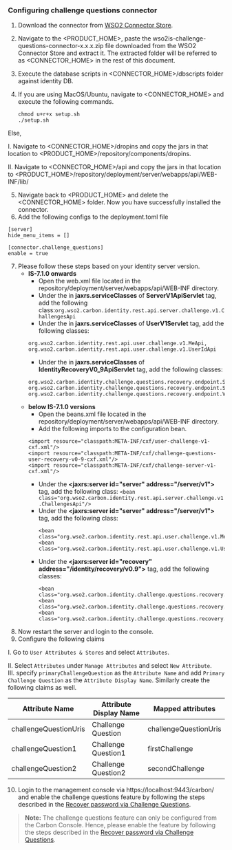 ### **Configuring challenge questions connector**

1. Download the connector from [WSO2 Connector Store](https://store.wso2.com/connector/identity-challenge-questions).
2. Navigate to the <PRODUCT_HOME>, paste the wso2is-challenge-questions-connector-x.x.x.zip file downloaded from the WSO2 Connector Store and extract it. The extracted folder will be referred to as <CONNECTOR_HOME> in the rest of this document.
3. Execute the database scripts in <CONNECTOR_HOME>/dbscripts folder against identity DB.
4. If you are using MacOS/Ubuntu, navigate to <CONNECTOR_HOME> and execute the following commands.

    ```
    chmod u+r+x setup.sh
    ./setup.sh
    ```
   
Else,

I. Navigate to <CONNECTOR_HOME>/dropins and copy the jars in that location to <PRODUCT_HOME>/repository/components/dropins.

II. Navigate to <CONNECTOR_HOME>/api and copy the jars in that location to <PRODUCT_HOME>/repository/deployment/server/webapps/api/WEB-INF/lib/

5. Navigate back to <PRODUCT_HOME> and delete the <CONNECTOR_HOME> folder. Now you have successfully installed the connector.
6. Add the following configs to the deployment.toml file

```
[server]
hide_menu_items = []

[connector.challenge_questions]
enable = true
```

7. Please follow these steps based on your identity server version.
   - **IS-7.1.0 onwards**
     - Open the web.xml file located in the repository/deployment/server/webapps/api/WEB-INF directory.
     - Under the **<param-value>** in **jaxrs.serviceClasses** of **<servlet-name>ServerV1ApiServlet</servlet-name>** tag, add the following class:`org.wso2.carbon.identity.rest.api.server.challenge.v1.ChallengesApi`
     - Under the **<param-value>** in **jaxrs.serviceClasses** of **<servlet-name>UserV1Servlet</servlet-name>** tag, add the following classes:
      ```
      org.wso2.carbon.identity.rest.api.user.challenge.v1.MeApi,
      org.wso2.carbon.identity.rest.api.user.challenge.v1.UserIdApi
      ```
     - Under the **<param-value>** in **jaxrs.serviceClasses** of **<servlet-name>IdentityRecoveryV0_9ApiServlet</servlet-name>** tag, add the following classes:
      ```
      org.wso2.carbon.identity.challenge.questions.recovery.endpoint.SecurityQuestionApi,
      org.wso2.carbon.identity.challenge.questions.recovery.endpoint.SecurityQuestionsApi,
      org.wso2.carbon.identity.challenge.questions.recovery.endpoint.ValidateAnswerApi
      ```
   - **below IS-7.1.0 versions**
     - Open the beans.xml file located in the repository/deployment/server/webapps/api/WEB-INF directory.
     - Add the following imports to the configuration bean.
      ```
      <import resource="classpath:META-INF/cxf/user-challenge-v1-cxf.xml"/>
      <import resource="classpath:META-INF/cxf/challenge-questions-user-recovery-v0-9-cxf.xml"/>
      <import resource="classpath:META-INF/cxf/challenge-server-v1-cxf.xml"/>
      ```
     - Under the **<jaxrs:server id="server" address="/server/v1">** tag, add the following class:
     `<bean class="org.wso2.carbon.identity.rest.api.server.challenge.v1.ChallengesApi"/>`
     - Under the **<jaxrs:server id="server" address="/server/v1">** tag, add the following class:
       ```
       <bean class="org.wso2.carbon.identity.rest.api.user.challenge.v1.MeApi"/>
       <bean class="org.wso2.carbon.identity.rest.api.user.challenge.v1.UserIdApi"/>
       ```
     - Under the **<jaxrs:server id="recovery" address="/identity/recovery/v0.9">** tag, add the following classes:
       ```
       <bean class="org.wso2.carbon.identity.challenge.questions.recovery.endpoint.SecurityQuestionApi"/>
       <bean class="org.wso2.carbon.identity.challenge.questions.recovery.endpoint.SecurityQuestionsApi"/>
       <bean class="org.wso2.carbon.identity.challenge.questions.recovery.endpoint.ValidateAnswerApi"/>
       ```
8. Now restart the server and login to the console.
9. Configure the following claims

I. Go to `User Attributes & Stores` and select `Attributes`. 

II. Select `Attributes` under `Manage Attributes` and select `New Attribute`.  
III. specify `primaryChallengeQuestion` as the `Attribute Name` and add `Primary Challenge Question` as the `Attribute Display Name`.
Similarly create the following claims as well.

| Attribute Name        | Attribute Display Name | Mapped attributes |
|-----------------------|------------------------|-------------------|
| challengeQuestionUris | Challenge Question | challengeQuestionUris|
| challengeQuestion1 | Challenge Question1 | firstChallenge|
| challengeQuestion2 | Challenge Question2 | secondChallenge|

10. Login to the management console via https://localhost:9443/carbon/ and enable the challenge questions feature by following the steps described in the [Recover password via Challenge Questions](/docs/enable-password-reset-via-challenge-questions.md).

> **Note:**
The challenge questions feature can only be configured from the Carbon Console. Hence, please enable the feature by following the steps described in the [Recover password via Challenge Questions](/docs/enable-password-reset-via-challenge-questions.md).
